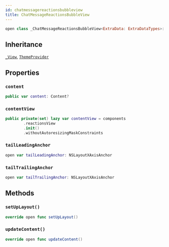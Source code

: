 ```yaml
---
id: chatmessagereactionsbubbleview 
title: ChatMessageReactionsBubbleView
--- 
```


``` swift
open class _ChatMessageReactionsBubbleView<ExtraData: ExtraDataTypes>: _View, ThemeProvider 
```

## Inheritance

[`_View`](../../CommonViews/_View), [`ThemeProvider`](../../Utils/ThemeProvider)

## Properties

### `content`

``` swift
public var content: Content? 
```

### `contentView`

``` swift
public private(set) lazy var contentView = components
        .reactionsView
        .init()
        .withoutAutoresizingMaskConstraints
```

### `tailLeadingAnchor`

``` swift
open var tailLeadingAnchor: NSLayoutXAxisAnchor 
```

### `tailTrailingAnchor`

``` swift
open var tailTrailingAnchor: NSLayoutXAxisAnchor 
```

## Methods

### `setUpLayout()`

``` swift
override open func setUpLayout() 
```

### `updateContent()`

``` swift
override open func updateContent() 
```
